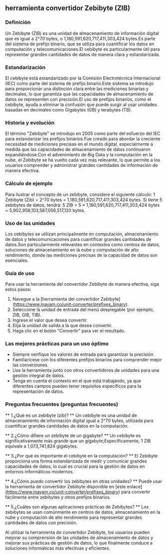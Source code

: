 ## herramienta convertidor Zebibyte (ZIB)

### Definición
Un Zebibyte (ZIB) es una unidad de almacenamiento de información digital que es igual a 2^70 bytes, o 1,180,591,620,717,411,303,424 bytes.Es parte del sistema de prefijo binario, que se utiliza para cuantificar los datos en computación y telecomunicaciones.El cebibyte es particularmente útil para representar grandes cantidades de datos de manera clara y estandarizada.

### Estandarización
El cebibyte está estandarizado por la Comisión Electrotécnica Internacional (IEC) como parte del sistema de prefijo binario.Este sistema se introdujo para proporcionar una distinción clara entre las mediciones binarias y decimales, lo que garantiza que las capacidades de almacenamiento de datos se representen con precisión.El uso de prefijos binarios, como el cebibyte, ayuda a eliminar la confusión que puede surgir al usar unidades basadas en decimales como Gigabytes (GB) y terabytes (TB).

### Historia y evolución
El término "Zebibyte" se introdujo en 2005 como parte del esfuerzo del IEC para estandarizar los prefijos binarios.Fue creado para abordar la creciente necesidad de mediciones precisas en el mundo digital, especialmente a medida que las capacidades de almacenamiento de datos continuaron expandiéndose.Con el advenimiento de Big Data y la computación en la nube, el Zebibyte se ha vuelto cada vez más relevante, lo que permite a los usuarios comprender y administrar grandes cantidades de información de manera efectiva.

### Cálculo de ejemplo
Para ilustrar el concepto de un zebibyte, considere el siguiente cálculo:
1 Zebibyte (Zib) = 2^70 bytes = 1,180,591,620,717,411,303,424 bytes.
Si tiene 5 zebibytes de datos, tendrá:
5 ZIB = 5 × 1,180,591,620,717,411,303,424 bytes = 5,902,958,103,587,056,517,120 bytes.

### Uso de las unidades
Los cebibytes se utilizan principalmente en computación, almacenamiento de datos y telecomunicaciones para cuantificar grandes cantidades de datos.Son particularmente relevantes en contextos como centros de datos, soluciones de almacenamiento en la nube y computación de alto rendimiento, donde las mediciones precisas de la capacidad de datos son esenciales.

### Guía de uso
Para usar la herramienta del convertidor Zebibyte de manera efectiva, siga estos pasos:
1. Navegue a la [herramienta del convertidor Zebibyte] (https://www.inayam.co/unit-converter/prefixes_binary).
2. Seleccione la unidad de entrada del menú desplegable (por ejemplo, ZIB, GIB, TIB).
3. Ingrese el valor que desea convertir.
4. Elija la unidad de salida a la que desea convertir.
5. Haga clic en el botón "Convertir" para ver el resultado.

### Las mejores prácticas para un uso óptimo
- Siempre verifique los valores de entrada para garantizar la precisión.
- Familiarícese con los diferentes prefijos binarios para comprender mejor las conversiones.
- Use la herramienta junto con otros convertidores de unidades para una gestión integral de datos.
- Tenga en cuenta el contexto en el que está trabajando, ya que diferentes campos pueden tener requisitos específicos para la representación de datos.

### Preguntas frecuentes (preguntas frecuentes)

** 1.¿Qué es un zebibyte (zib)? **
Un cebibyte es una unidad de almacenamiento de información digital igual a 2^70 bytes, utilizada para cuantificar grandes cantidades de datos en la computación.

** 2.¿Cómo difiere un zebibyte de un gigabyte? **
Un cebibyte es significativamente más grande que un gigabyte;Específicamente, 1 ZIB equivale a 1,073,741,824 gigabytes.

** 3.¿Por qué es importante el cebibyte en la computación? **
El Zebibyte proporciona una forma estandarizada de medir y comunicar grandes capacidades de datos, lo cual es crucial para la gestión de datos en entornos informáticos modernos.

** 4.¿Cómo puedo convertir los zebibytes en otras unidades? **
Puede usar la herramienta de convertidor Zebibyte disponible en [este enlace] (https://www.inayam.co/unit-converter/prefixes_binary) para convertir fácilmente entre zebibytes y otros prefijos binarios.

** 5.¿Cuáles son algunas aplicaciones prácticas de Zebibytes? **
Los zebibytes se usan comúnmente en centros de datos, almacenamiento en la nube y computación de alto rendimiento para representar grandes cantidades de datos con precisión.

Al utilizar la herramienta de convertidor Zebibyte, los usuarios pueden mejorar su comprensión de las unidades de almacenamiento de datos y mejorar sus prácticas de gestión de datos, lo que finalmente conduce a soluciones informáticas más efectivas y eficientes.